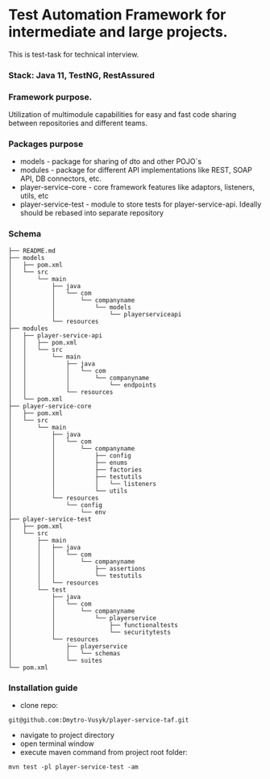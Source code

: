 # Test Automation Framework for intermediate and large projects.

This is test-task for technical interview.

### Stack: Java 11, TestNG, RestAssured

### Framework purpose. 
Utilization of multimodule capabilities for easy and fast code sharing between repositories and different teams.

### Packages purpose
- models - package for sharing of dto and other POJO`s
- modules - package for different API implementations like REST, SOAP API, DB connectors, etc.
- player-service-core - core framework features like adaptors, listeners, utils, etc
- player-service-test - module to store tests for player-service-api. Ideally should be rebased into separate repository
### Schema

```
├── README.md
├── models
│   ├── pom.xml
│   └── src
│       └── main
│           ├── java
│           │   └── com
│           │       └── companyname
│           │           └── models
│           │               └── playerserviceapi
│           └── resources
├── modules
│   ├── player-service-api
│   │   ├── pom.xml
│   │   └── src
│   │       └── main
│   │           ├── java
│   │           │   └── com
│   │           │       └── companyname
│   │           │           └── endpoints
│   │           └── resources
│   └── pom.xml
├── player-service-core
│   ├── pom.xml
│   └── src
│       └── main
│           ├── java
│           │   └── com
│           │       └── companyname
│           │           ├── config
│           │           ├── enums
│           │           ├── factories
│           │           ├── testutils
│           │           │   └── listeners
│           │           └── utils
│           └── resources
│               └── config
│                   └── env
├── player-service-test
│   ├── pom.xml
│   └── src
│       ├── main
│       │   ├── java
│       │   │   └── com
│       │   │       └── companyname
│       │   │           ├── assertions
│       │   │           └── testutils
│       │   └── resources
│       └── test
│           ├── java
│           │   └── com
│           │       └── companyname
│           │           └── playerservice
│           │               ├── functionaltests
│           │               └── securitytests
│           └── resources
│               ├── playerservice
│               │   └── schemas
│               └── suites
└── pom.xml
```
### Installation guide
- clone repo:
```
git@github.com:Dmytro-Vusyk/player-service-taf.git
```  
- navigate to project directory
- open terminal window
- execute maven command from project root folder:
```
mvn test -pl player-service-test -am
```

